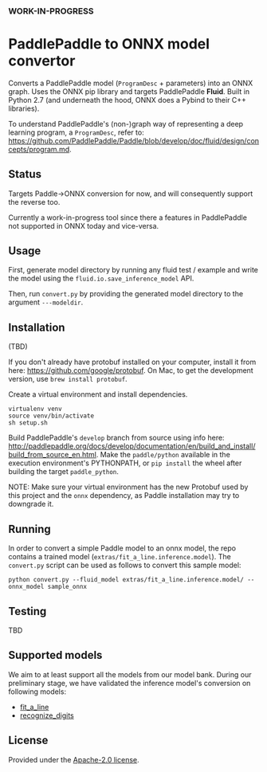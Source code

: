 ### WORK-IN-PROGRESS

# PaddlePaddle to ONNX model convertor

Converts a PaddlePaddle model (`ProgramDesc` + parameters) into an ONNX graph. Uses the ONNX pip library and targets PaddlePaddle **Fluid**. Built in Python 2.7 (and underneath the hood, ONNX does a Pybind to their C++ libraries).

To understand PaddlePaddle's (non-)graph way of representing a deep learning program, a `ProgramDesc`, refer to: https://github.com/PaddlePaddle/Paddle/blob/develop/doc/fluid/design/concepts/program.md.

## Status

Targets Paddle->ONNX conversion for now, and will consequently support the reverse too.

Currently a work-in-progress tool since there a features in PaddlePaddle not supported in ONNX today and vice-versa.

## Usage

First, generate model directory by running any fluid test / example and write the model using the `fluid.io.save_inference_model` API.

Then, run `convert.py` by providing the generated model directory to the argument `---modeldir`.


## Installation

(TBD)

If you don't already have protobuf installed on your computer, install it from here: https://github.com/google/protobuf. On Mac, to get the development version, use `brew install protobuf`.

Create a virtual environment and install dependencies.
```
virtualenv venv
source venv/bin/activate
sh setup.sh
```

Build PaddlePaddle's `develop` branch from source using info here:
http://paddlepaddle.org/docs/develop/documentation/en/build_and_install/build_from_source_en.html. Make the `paddle/python` available in the execution environment's PYTHONPATH, or `pip install` the wheel after building the target `paddle_python`.

NOTE: Make sure your virtual environment has the new Protobuf used by this project and the `onnx` dependency, as Paddle installation may try to downgrade it.

## Running

In order to convert a simple Paddle model to an onnx model, the repo contains a trained model (`extras/fit_a_line.inference.model`). The `convert.py` script can be used as follows to convert this sample model:

```
python convert.py --fluid_model extras/fit_a_line.inference.model/ --onnx_model sample_onnx
```

## Testing

TBD

## Supported models

We aim to at least support all the models from our model bank. During our preliminary stage, we have validated the inference model's conversion on following models:

- [fit_a_line](https://github.com/PaddlePaddle/Paddle/blob/develop/python/paddle/fluid/tests/book/test_fit_a_line.py)
- [recognize_digits](https://github.com/PaddlePaddle/Paddle/blob/develop/python/paddle/fluid/tests/book/test_recognize_digits.py)

## License
Provided under the [Apache-2.0 license](LICENSE).
